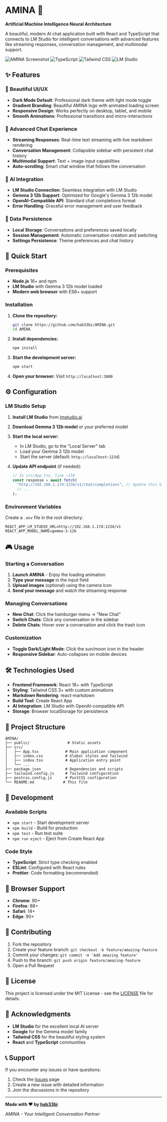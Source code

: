 # AMINA 🤖

**Artificial Machine Intelligence Neural Architecture**

A beautiful, modern AI chat application built with React and TypeScript that connects to LM Studio for intelligent conversations with advanced features like streaming responses, conversation management, and multimodal support.

![AMINA Screenshot](https://img.shields.io/badge/React-18+-blue?logo=react)
![TypeScript](https://img.shields.io/badge/TypeScript-5+-blue?logo=typescript)
![Tailwind CSS](https://img.shields.io/badge/Tailwind-3+-blue?logo=tailwindcss)
![LM Studio](https://img.shields.io/badge/LM%20Studio-Compatible-green)

## ✨ Features

### 🎨 **Beautiful UI/UX**
- **Dark Mode Default**: Professional dark theme with light mode toggle
- **Gradient Branding**: Beautiful AMINA logo with animated loading screen
- **Responsive Design**: Works perfectly on desktop, tablet, and mobile
- **Smooth Animations**: Professional transitions and micro-interactions

### 💬 **Advanced Chat Experience**
- **Streaming Responses**: Real-time text streaming with live markdown rendering
- **Conversation Management**: Collapsible sidebar with persistent chat history
- **Multimodal Support**: Text + image input capabilities
- **Auto-scrolling**: Smart chat window that follows the conversation

### 🤖 **AI Integration**
- **LM Studio Connection**: Seamless integration with LM Studio
- **Gemma 3 12b Support**: Optimized for Google's Gemma 3 12b model
- **OpenAI-Compatible API**: Standard chat completions format
- **Error Handling**: Graceful error management and user feedback

### 💾 **Data Persistence**
- **Local Storage**: Conversations and preferences saved locally
- **Session Management**: Automatic conversation creation and switching
- **Settings Persistence**: Theme preferences and chat history

## 🚀 Quick Start

### Prerequisites

- **Node.js** 16+ and npm
- **LM Studio** with Gemma 3 12b model loaded
- **Modern web browser** with ES6+ support

### Installation

1. **Clone the repository:**
   ```bash
   git clone https://github.com/hab33bi/AMINA.git
   cd AMINA
   ```

2. **Install dependencies:**
   ```bash
   npm install
   ```

3. **Start the development server:**
   ```bash
   npm start
   ```

4. **Open your browser:**
   Visit `http://localhost:3000`

## ⚙️ Configuration

### LM Studio Setup

1. **Install LM Studio** from [lmstudio.ai](https://lmstudio.ai)

2. **Download Gemma 3 12b model** or your preferred model

3. **Start the local server:**
   - In LM Studio, go to the "Local Server" tab
   - Load your Gemma 3 12b model
   - Start the server (default: `http://localhost:1234`)

4. **Update API endpoint** (if needed):
   ```typescript
   // In src/App.tsx, line ~150
   const response = await fetch(
     "http://192.168.1.174:1234/v1/chat/completions", // Update this URL
     // ...
   );
   ```

### Environment Variables

Create a `.env` file in the root directory:

```env
REACT_APP_LM_STUDIO_URL=http://192.168.1.174:1234/v1
REACT_APP_MODEL_NAME=gemma-3-12b
```

## 🎮 Usage

### Starting a Conversation
1. **Launch AMINA** - Enjoy the loading animation
2. **Type your message** in the input field
3. **Upload images** (optional) using the camera icon
4. **Send your message** and watch the streaming response

### Managing Conversations
- **New Chat**: Click the hamburger menu → "New Chat"
- **Switch Chats**: Click any conversation in the sidebar
- **Delete Chats**: Hover over a conversation and click the trash icon

### Customization
- **Toggle Dark/Light Mode**: Click the sun/moon icon in the header
- **Responsive Sidebar**: Auto-collapses on mobile devices

## 🛠️ Technologies Used

- **Frontend Framework**: React 18+ with TypeScript
- **Styling**: Tailwind CSS 3+ with custom animations
- **Markdown Rendering**: react-markdown
- **Build Tool**: Create React App
- **AI Integration**: LM Studio with OpenAI-compatible API
- **Storage**: Browser localStorage for persistence

## 📁 Project Structure

```
AMINA/
├── public/                 # Static assets
├── src/
│   ├── App.tsx            # Main application component
│   ├── index.css          # Global styles and Tailwind
│   ├── index.tsx          # Application entry point
│   └── ...
├── package.json           # Dependencies and scripts
├── tailwind.config.js     # Tailwind configuration
├── postcss.config.js      # PostCSS configuration
└── README.md             # This file
```

## 🔧 Development

### Available Scripts

- `npm start` - Start development server
- `npm build` - Build for production
- `npm test` - Run test suite
- `npm run eject` - Eject from Create React App

### Code Style

- **TypeScript**: Strict type checking enabled
- **ESLint**: Configured with React rules
- **Prettier**: Code formatting (recommended)

## 📱 Browser Support

- **Chrome**: 90+
- **Firefox**: 88+
- **Safari**: 14+
- **Edge**: 90+

## 🤝 Contributing

1. Fork the repository
2. Create your feature branch: `git checkout -b feature/amazing-feature`
3. Commit your changes: `git commit -m 'Add amazing feature'`
4. Push to the branch: `git push origin feature/amazing-feature`
5. Open a Pull Request

## 📄 License

This project is licensed under the MIT License - see the [LICENSE](LICENSE) file for details.

## 🙏 Acknowledgments

- **LM Studio** for the excellent local AI server
- **Google** for the Gemma model family
- **Tailwind CSS** for the beautiful styling system
- **React** and **TypeScript** communities

## 📞 Support

If you encounter any issues or have questions:

1. Check the [Issues](https://github.com/hab33bi/AMINA/issues) page
2. Create a new issue with detailed information
3. Join the discussions in the repository

---

**Made with ❤️ by [hab33bi](https://github.com/hab33bi)**

*AMINA - Your Intelligent Conversation Partner*